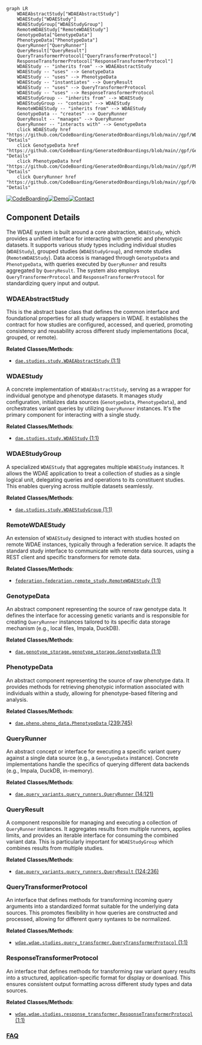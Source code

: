 ```mermaid
graph LR
    WDAEAbstractStudy["WDAEAbstractStudy"]
    WDAEStudy["WDAEStudy"]
    WDAEStudyGroup["WDAEStudyGroup"]
    RemoteWDAEStudy["RemoteWDAEStudy"]
    GenotypeData["GenotypeData"]
    PhenotypeData["PhenotypeData"]
    QueryRunner["QueryRunner"]
    QueryResult["QueryResult"]
    QueryTransformerProtocol["QueryTransformerProtocol"]
    ResponseTransformerProtocol["ResponseTransformerProtocol"]
    WDAEStudy -- "inherits from" --> WDAEAbstractStudy
    WDAEStudy -- "uses" --> GenotypeData
    WDAEStudy -- "uses" --> PhenotypeData
    WDAEStudy -- "instantiates" --> QueryResult
    WDAEStudy -- "uses" --> QueryTransformerProtocol
    WDAEStudy -- "uses" --> ResponseTransformerProtocol
    WDAEStudyGroup -- "inherits from" --> WDAEStudy
    WDAEStudyGroup -- "contains" --> WDAEStudy
    RemoteWDAEStudy -- "inherits from" --> WDAEStudy
    GenotypeData -- "creates" --> QueryRunner
    QueryResult -- "manages" --> QueryRunner
    QueryRunner -- "interacts with" --> GenotypeData
    click WDAEStudy href "https://github.com/CodeBoarding/GeneratedOnBoardings/blob/main//gpf/WDAEStudy.md" "Details"
    click GenotypeData href "https://github.com/CodeBoarding/GeneratedOnBoardings/blob/main//gpf/GenotypeData.md" "Details"
    click PhenotypeData href "https://github.com/CodeBoarding/GeneratedOnBoardings/blob/main//gpf/PhenotypeData.md" "Details"
    click QueryRunner href "https://github.com/CodeBoarding/GeneratedOnBoardings/blob/main//gpf/QueryRunner.md" "Details"
```
[![CodeBoarding](https://img.shields.io/badge/Generated%20by-CodeBoarding-9cf?style=flat-square)](https://github.com/CodeBoarding/GeneratedOnBoardings)[![Demo](https://img.shields.io/badge/Try%20our-Demo-blue?style=flat-square)](https://www.codeboarding.org/demo)[![Contact](https://img.shields.io/badge/Contact%20us%20-%20contact@codeboarding.org-lightgrey?style=flat-square)](mailto:contact@codeboarding.org)

## Component Details

The WDAE system is built around a core abstraction, `WDAEStudy`, which provides a unified interface for interacting with genetic and phenotypic datasets. It supports various study types including individual studies (`WDAEStudy`), grouped studies (`WDAEStudyGroup`), and remote studies (`RemoteWDAEStudy`). Data access is managed through `GenotypeData` and `PhenotypeData`, with queries executed by `QueryRunner` and results aggregated by `QueryResult`. The system also employs `QueryTransformerProtocol` and `ResponseTransformerProtocol` for standardizing query input and output.

### WDAEAbstractStudy
This is the abstract base class that defines the common interface and foundational properties for all study wrappers in WDAE. It establishes the contract for how studies are configured, accessed, and queried, promoting consistency and reusability across different study implementations (local, grouped, or remote).


**Related Classes/Methods**:

- <a href="https://github.com/iossifovlab/gpf/blob/master/dae/dae/studies/study.py#L1-L1" target="_blank" rel="noopener noreferrer">`dae.studies.study.WDAEAbstractStudy` (1:1)</a>


### WDAEStudy
A concrete implementation of `WDAEAbstractStudy`, serving as a wrapper for individual genotype and phenotype datasets. It manages study configuration, initializes data sources (`GenotypeData`, `PhenotypeData`), and orchestrates variant queries by utilizing `QueryRunner` instances. It's the primary component for interacting with a single study.


**Related Classes/Methods**:

- <a href="https://github.com/iossifovlab/gpf/blob/master/dae/dae/studies/study.py#L1-L1" target="_blank" rel="noopener noreferrer">`dae.studies.study.WDAEStudy` (1:1)</a>


### WDAEStudyGroup
A specialized `WDAEStudy` that aggregates multiple `WDAEStudy` instances. It allows the WDAE application to treat a collection of studies as a single logical unit, delegating queries and operations to its constituent studies. This enables querying across multiple datasets seamlessly.


**Related Classes/Methods**:

- <a href="https://github.com/iossifovlab/gpf/blob/master/dae/dae/studies/study.py#L1-L1" target="_blank" rel="noopener noreferrer">`dae.studies.study.WDAEStudyGroup` (1:1)</a>


### RemoteWDAEStudy
An extension of `WDAEStudy` designed to interact with studies hosted on remote WDAE instances, typically through a federation service. It adapts the standard study interface to communicate with remote data sources, using a REST client and specific transformers for remote data.


**Related Classes/Methods**:

- <a href="https://github.com/iossifovlab/gpf/blob/master/federation/federation/remote_study.py#L1-L1" target="_blank" rel="noopener noreferrer">`federation.federation.remote_study.RemoteWDAEStudy` (1:1)</a>


### GenotypeData
An abstract component representing the source of raw genotype data. It defines the interface for accessing genetic variants and is responsible for creating `QueryRunner` instances tailored to its specific data storage mechanism (e.g., local files, Impala, DuckDB).


**Related Classes/Methods**:

- <a href="https://github.com/iossifovlab/gpf/blob/master/dae/dae/genotype_storage/genotype_storage.py#L1-L1" target="_blank" rel="noopener noreferrer">`dae.genotype_storage.genotype_storage.GenotypeData` (1:1)</a>


### PhenotypeData
An abstract component representing the source of raw phenotype data. It provides methods for retrieving phenotypic information associated with individuals within a study, allowing for phenotype-based filtering and analysis.


**Related Classes/Methods**:

- <a href="https://github.com/iossifovlab/gpf/blob/master/dae/dae/pheno/pheno_data.py#L239-L745" target="_blank" rel="noopener noreferrer">`dae.pheno.pheno_data.PhenotypeData` (239:745)</a>


### QueryRunner
An abstract concept or interface for executing a specific variant query against a single data source (e.g., a `GenotypeData` instance). Concrete implementations handle the specifics of querying different data backends (e.g., Impala, DuckDB, in-memory).


**Related Classes/Methods**:

- <a href="https://github.com/iossifovlab/gpf/blob/master/dae/dae/query_variants/query_runners.py#L14-L121" target="_blank" rel="noopener noreferrer">`dae.query_variants.query_runners.QueryRunner` (14:121)</a>


### QueryResult
A component responsible for managing and executing a collection of `QueryRunner` instances. It aggregates results from multiple runners, applies limits, and provides an iterable interface for consuming the combined variant data. This is particularly important for `WDAEStudyGroup` which combines results from multiple studies.


**Related Classes/Methods**:

- <a href="https://github.com/iossifovlab/gpf/blob/master/dae/dae/query_variants/query_runners.py#L124-L236" target="_blank" rel="noopener noreferrer">`dae.query_variants.query_runners.QueryResult` (124:236)</a>


### QueryTransformerProtocol
An interface that defines methods for transforming incoming query arguments into a standardized format suitable for the underlying data sources. This promotes flexibility in how queries are constructed and processed, allowing for different query syntaxes to be normalized.


**Related Classes/Methods**:

- <a href="https://github.com/iossifovlab/gpf/blob/master/wdae/wdae/studies/query_transformer.py#L1-L1" target="_blank" rel="noopener noreferrer">`wdae.wdae.studies.query_transformer.QueryTransformerProtocol` (1:1)</a>


### ResponseTransformerProtocol
An interface that defines methods for transforming raw variant query results into a structured, application-specific format for display or download. This ensures consistent output formatting across different study types and data sources.


**Related Classes/Methods**:

- <a href="https://github.com/iossifovlab/gpf/blob/master/wdae/wdae/studies/response_transformer.py#L1-L1" target="_blank" rel="noopener noreferrer">`wdae.wdae.studies.response_transformer.ResponseTransformerProtocol` (1:1)</a>




### [FAQ](https://github.com/CodeBoarding/GeneratedOnBoardings/tree/main?tab=readme-ov-file#faq)